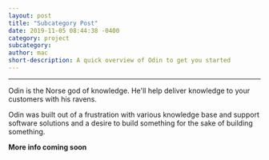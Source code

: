 ```yaml
---
layout: post
title: "Subcategory Post"
date: 2019-11-05 08:44:38 -0400
category: project
subcategory: 
author: mac
short-description: A quick overview of Odin to get you started
---
```


-----

Odin is the Norse god of knowledge. He'll help deliver knowledge to your customers with his ravens.

Odin was built out of a frustration with various knowledge base and support software solutions and a desire to build something for the sake of building something.

**More info coming soon**


